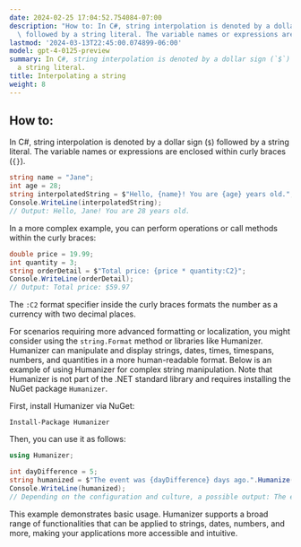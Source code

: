 ```yaml
---
date: 2024-02-25 17:04:52.754084-07:00
description: "How to: In C#, string interpolation is denoted by a dollar sign (`$`)\
  \ followed by a string literal. The variable names or expressions are enclosed within\u2026"
lastmod: '2024-03-13T22:45:00.074899-06:00'
model: gpt-4-0125-preview
summary: In C#, string interpolation is denoted by a dollar sign (`$`) followed by
  a string literal.
title: Interpolating a string
weight: 8
---
```


## How to:
In C#, string interpolation is denoted by a dollar sign (`$`) followed by a string literal. The variable names or expressions are enclosed within curly braces (`{}`).

```csharp
string name = "Jane";
int age = 28;
string interpolatedString = $"Hello, {name}! You are {age} years old.";
Console.WriteLine(interpolatedString);
// Output: Hello, Jane! You are 28 years old.
```

In a more complex example, you can perform operations or call methods within the curly braces:

```csharp
double price = 19.99;
int quantity = 3;
string orderDetail = $"Total price: {price * quantity:C2}";
Console.WriteLine(orderDetail);
// Output: Total price: $59.97
```
The `:C2` format specifier inside the curly braces formats the number as a currency with two decimal places.

For scenarios requiring more advanced formatting or localization, you might consider using the `string.Format` method or libraries like Humanizer. Humanizer can manipulate and display strings, dates, times, timespans, numbers, and quantities in a more human-readable format. Below is an example of using Humanizer for complex string manipulation. Note that Humanizer is not part of the .NET standard library and requires installing the NuGet package `Humanizer`.

First, install Humanizer via NuGet:

```
Install-Package Humanizer
```

Then, you can use it as follows:

```csharp
using Humanizer;

int dayDifference = 5;
string humanized = $"The event was {dayDifference} days ago.".Humanize();
Console.WriteLine(humanized);
// Depending on the configuration and culture, a possible output: The event was 5 days ago.
```

This example demonstrates basic usage. Humanizer supports a broad range of functionalities that can be applied to strings, dates, numbers, and more, making your applications more accessible and intuitive.
